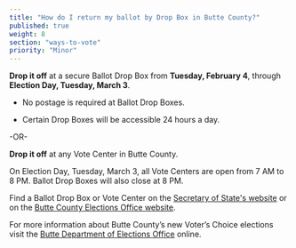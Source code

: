 ```yaml
---
title: "How do I return my ballot by Drop Box in Butte County?"
published: true
weight: 8
section: "ways-to-vote"
priority: "Minor"
---
```


**Drop it off** at a secure Ballot Drop Box from **Tuesday, February 4**, through **Election Day, Tuesday, March 3**.  

- No postage is required at Ballot Drop Boxes.  

- Certain Drop Boxes will be accessible 24 hours a day.        

-OR-

**Drop it off** at any Vote Center in Butte County.   

On Election Day, Tuesday, March 3, all Vote Centers are open from 7 AM to 8 PM. Ballot Drop Boxes will also close at 8 PM. 

Find a Ballot Drop Box or Vote Center on the [Secretary of State's website](https://caearlyvoting.sos.ca.gov/) or on the [Butte County Elections Office website](https://clerk-recorder.buttecounty.net/elections/current_events.html). 

For more information about Butte County’s new Voter’s Choice elections visit the [Butte Department of Elections Office](https://clerk-recorder.buttecounty.net/elections/electhome.html) online.  
